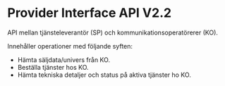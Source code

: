 # Provider Interface API V2.2

API mellan tjänsteleverantör (SP) och kommunikationsoperatörerer (KO).

Innehåller operationer med följande syften:

* Hämta säljdata/univers från KO.
* Beställa tjänster hos KO.
* Hämta tekniska detaljer och status på aktiva tjänster ho KO.

